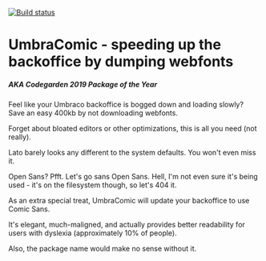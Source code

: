 [![Build status](https://ci.appveyor.com/api/projects/status/rkuthykmqd0afx9r?svg=true)](https://ci.appveyor.com/project/nathanwoulfe/umbracomic)

# UmbraComic - speeding up the backoffice by dumping webfonts

##### AKA Codegarden 2019 Package of the Year

Feel like your Umbraco backoffice is bogged down and loading slowly? Save an easy 400kb by not downloading webfonts.

Forget about bloated editors or other optimizations, this is all you need (not really).

Lato barely looks any different to the system defaults. You won't even miss it.

Open Sans? Pfft. Let's go sans Open Sans. Hell, I'm not even sure it's being used - it's on the filesystem though, so let's 404 it.

As an extra special treat, UmbraComic will update your backoffice to use Comic Sans.

It's elegant, much-maligned, and actually provides better readability for users with dyslexia (approximately 10% of people).

Also, the package name would make no sense without it.
